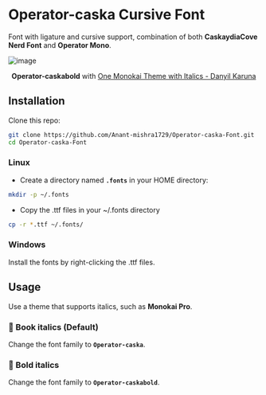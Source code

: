 # Operator-caska Cursive Font
Font with ligature and cursive support, combination of both **CaskaydiaCove Nerd Font** and **Operator Mono**.

![image](https://github.com/Anant-mishra1729/Operator-caska-Font/assets/84588156/bb718779-5a6f-44e5-8c05-313c67b583e8)

<p align = "center"><b>Operator-caskabold</b> with <a href = "https://vscodethemes.com/e/iamkd.one-monokai-italics/one-monokai-italics">One Monokai Theme with Italics - Danyil Karuna</a> </p>

## Installation
Clone this repo:
```sh
git clone https://github.com/Anant-mishra1729/Operator-caska-Font.git
cd Operator-caska-Font
```

### Linux
* Create a directory named **`.fonts`** in your HOME directory:
```sh
mkdir -p ~/.fonts
```
* Copy the .ttf files in your ~/.fonts directory
```sh
cp -r *.ttf ~/.fonts/
```

### Windows
Install the fonts by right-clicking the .ttf files.


## Usage
Use a theme that supports italics, such as **Monokai Pro**.
### 📖 Book italics (Default)
Change the font family to **`Operator-caska`**.
### 💪 Bold italics
Change the font family to **`Operator-caskabold`**.
